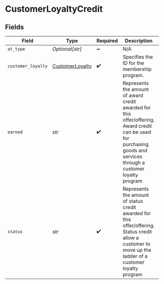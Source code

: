 # CustomerLoyaltyCredit


## Fields

| Field                                                                                                                                                                 | Type                                                                                                                                                                  | Required                                                                                                                                                              | Description                                                                                                                                                           | Example                                                                                                                                                               |
| --------------------------------------------------------------------------------------------------------------------------------------------------------------------- | --------------------------------------------------------------------------------------------------------------------------------------------------------------------- | --------------------------------------------------------------------------------------------------------------------------------------------------------------------- | --------------------------------------------------------------------------------------------------------------------------------------------------------------------- | --------------------------------------------------------------------------------------------------------------------------------------------------------------------- |
| `at_type`                                                                                                                                                             | *Optional[str]*                                                                                                                                                       | :heavy_minus_sign:                                                                                                                                                    | N/A                                                                                                                                                                   | CustomerLoyaltyCredit                                                                                                                                                 |
| `customer_loyalty`                                                                                                                                                    | [CustomerLoyalty](../../models/shared/customerloyalty.md)                                                                                                             | :heavy_check_mark:                                                                                                                                                    | Specifies the ID for the membership program.                                                                                                                          |                                                                                                                                                                       |
| `earned`                                                                                                                                                              | *str*                                                                                                                                                                 | :heavy_check_mark:                                                                                                                                                    | Represents the amount of award credit awarded for this offer\/offering. Award credit can be used for purchasing goods and services through a customer loyalty program | 500                                                                                                                                                                   |
| `status`                                                                                                                                                              | *str*                                                                                                                                                                 | :heavy_check_mark:                                                                                                                                                    | Represents the amount of status credit awarded for this offer\/offering. Status credit allow a customer to move up the ladder of a customer loyalty program           | gold                                                                                                                                                                  |
